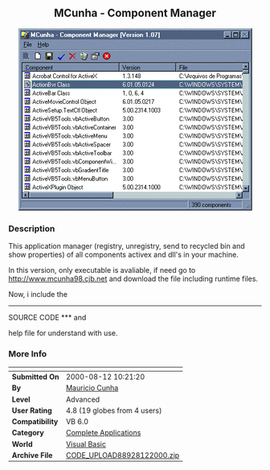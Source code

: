 ﻿<div align="center">

## MCunha \- Component Manager

<img src="PIC2000810217571522.gif">
</div>

### Description

This application manager (registry, unregistry, send to recycled bin and show properties) of all components activex and dll's in your machine.

In this version, only executable is avaliable, if need go to http://www.mcunha98.cjb.net and download the file including runtime files.

Now, i include the 

----

SOURCE CODE *** and

help file for understand with use.
 
### More Info
 


<span>             |<span>
---                |---
**Submitted On**   |2000-08-12 10:21:20
**By**             |[Mauricio Cunha](https://github.com/Planet-Source-Code/PSCIndex/blob/master/ByAuthor/mauricio-cunha.md)
**Level**          |Advanced
**User Rating**    |4.8 (19 globes from 4 users)
**Compatibility**  |VB 6\.0
**Category**       |[Complete Applications](https://github.com/Planet-Source-Code/PSCIndex/blob/master/ByCategory/complete-applications__1-27.md)
**World**          |[Visual Basic](https://github.com/Planet-Source-Code/PSCIndex/blob/master/ByWorld/visual-basic.md)
**Archive File**   |[CODE\_UPLOAD88928122000\.zip](https://github.com/Planet-Source-Code/mauricio-cunha-mcunha-component-manager__1-10596/archive/master.zip)








